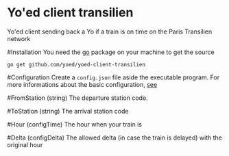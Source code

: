 Yo'ed client transilien
======================

Yo'ed client sending back a Yo if a train is on time on the Paris Transilien network

#Installation
You need the [go](http://golang.org) package on your machine to get the source

`go get github.com/yoed/yoed-client-transilien`

#Configuration
Create a `config.json` file aside the executable program.
For more informations about the basic configuration, [see](https://github.com/yoed/yoed-client-interface#yoed-client-interface)

#FromStation (string)
The departure station code.

#ToStation (string)
The arrival station code

#Hour (configTime)
The hour when your train is

#Delta (configDelta)
The allowed delta (in case the train is delayed) with the original hour

